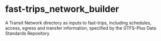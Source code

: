 # fast-trips_network_builder 
A Transit Network directory as inputs to fast-trips, including schedules, access, egress and transfer information, specified by the GTFS-Plus Data Standards Repository


